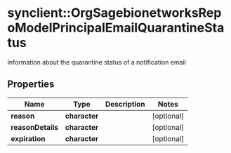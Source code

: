 # synclient::OrgSagebionetworksRepoModelPrincipalEmailQuarantineStatus

Information about the quarantine status of a notification email

## Properties
Name | Type | Description | Notes
------------ | ------------- | ------------- | -------------
**reason** | **character** |  | [optional] 
**reasonDetails** | **character** |  | [optional] 
**expiration** | **character** |  | [optional] 


